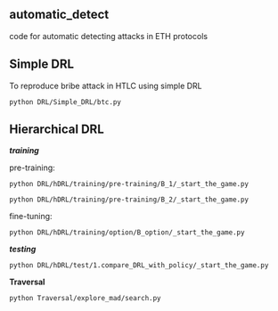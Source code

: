 ## automatic_detect

code for automatic detecting attacks in ETH protocols

## Simple DRL

To reproduce bribe attack in HTLC using simple DRL

```shell
python DRL/Simple_DRL/btc.py
```

## Hierarchical DRL

***training***

pre-training:

```shell
python DRL/hDRL/training/pre-training/B_1/_start_the_game.py
```
```shell
python DRL/hDRL/training/pre-training/B_2/_start_the_game.py
```

fine-tuning:

```shell
python DRL/hDRL/training/option/B_option/_start_the_game.py
```

***testing***

```shell
python DRL/hDRL/test/1.compare_DRL_with_policy/_start_the_game.py
```

**Traversal**

```shell
python Traversal/explore_mad/search.py
```
